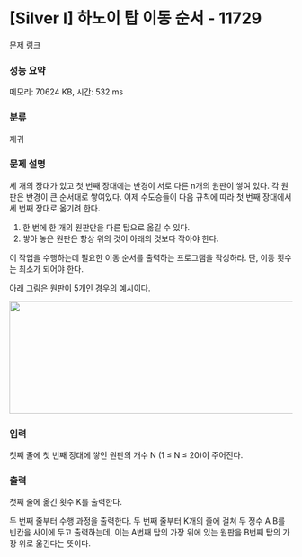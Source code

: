 # [Silver I] 하노이 탑 이동 순서 - 11729 

[문제 링크](https://www.acmicpc.net/problem/11729) 

### 성능 요약

메모리: 70624 KB, 시간: 532 ms

### 분류

재귀

### 문제 설명

<p>세 개의 장대가 있고 첫 번째 장대에는 반경이 서로 다른 n개의 원판이 쌓여 있다. 각 원판은 반경이 큰 순서대로 쌓여있다. 이제 수도승들이 다음 규칙에 따라 첫 번째 장대에서 세 번째 장대로 옮기려 한다.</p>

<ol>
	<li>한 번에 한 개의 원판만을 다른 탑으로 옮길 수 있다.</li>
	<li>쌓아 놓은 원판은 항상 위의 것이 아래의 것보다 작아야 한다.</li>
</ol>

<p>이 작업을 수행하는데 필요한 이동 순서를 출력하는 프로그램을 작성하라. 단, 이동 횟수는 최소가 되어야 한다.</p>

<p>아래 그림은 원판이 5개인 경우의 예시이다.</p>

<p style="text-align: center;"><img alt="" src="https://onlinejudgeimages.s3-ap-northeast-1.amazonaws.com/problem/11729/hanoi.png" style="height:200px; width:1050px"></p>

### 입력 

 <p>첫째 줄에 첫 번째 장대에 쌓인 원판의 개수 N (1 ≤ N ≤ 20)이 주어진다.</p>

### 출력 

 <p>첫째 줄에 옮긴 횟수 K를 출력한다.</p>

<p>두 번째 줄부터 수행 과정을 출력한다. 두 번째 줄부터 K개의 줄에 걸쳐 두 정수 A B를 빈칸을 사이에 두고 출력하는데, 이는 A번째 탑의 가장 위에 있는 원판을 B번째 탑의 가장 위로 옮긴다는 뜻이다.</p>

